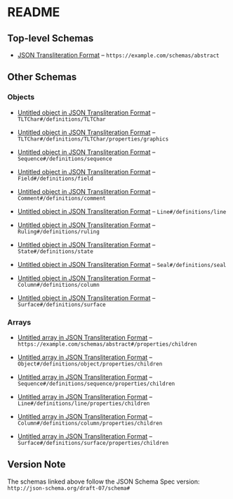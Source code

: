 # README

## Top-level Schemas

*   [JSON Transliteration Format](./jtf.md) – `https://example.com/schemas/abstract`

## Other Schemas

### Objects

*   [Untitled object in JSON Transliteration Format](./jtf-definitions-tltchar.md "Transliteration character") – `TLTChar#/definitions/TLTChar`

*   [Untitled object in JSON Transliteration Format](./jtf-definitions-tltchar-properties-graphics.md) – `TLTChar#/definitions/TLTChar/properties/graphics`

*   [Untitled object in JSON Transliteration Format](./jtf-definitions-sequence.md "Sequence of transliteration characters") – `Sequence#/definitions/sequence`

*   [Untitled object in JSON Transliteration Format](./jtf-definitions-field.md "Inline field") – `Field#/definitions/field`

*   [Untitled object in JSON Transliteration Format](./jtf-definitions-comment.md "Commentary") – `Comment#/definitions/comment`

*   [Untitled object in JSON Transliteration Format](./jtf-definitions-line.md "Line") – `Line#/definitions/line`

*   [Untitled object in JSON Transliteration Format](./jtf-definitions-ruling.md "Ruling") – `Ruling#/definitions/ruling`

*   [Untitled object in JSON Transliteration Format](./jtf-definitions-state.md "State") – `State#/definitions/state`

*   [Untitled object in JSON Transliteration Format](./jtf-definitions-seal.md "Seal") – `Seal#/definitions/seal`

*   [Untitled object in JSON Transliteration Format](./jtf-definitions-column.md "Column") – `Column#/definitions/column`

*   [Untitled object in JSON Transliteration Format](./jtf-definitions-surface.md "Surface") – `Surface#/definitions/surface`

### Arrays

*   [Untitled array in JSON Transliteration Format](./jtf-properties-children.md) – `https://example.com/schemas/abstract#/properties/children`

*   [Untitled array in JSON Transliteration Format](./jtf-definitions-object-properties-children.md) – `Object#/definitions/object/properties/children`

*   [Untitled array in JSON Transliteration Format](./jtf-definitions-sequence-properties-children.md) – `Sequence#/definitions/sequence/properties/children`

*   [Untitled array in JSON Transliteration Format](./jtf-definitions-line-properties-children.md) – `Line#/definitions/line/properties/children`

*   [Untitled array in JSON Transliteration Format](./jtf-definitions-column-properties-children.md) – `Column#/definitions/column/properties/children`

*   [Untitled array in JSON Transliteration Format](./jtf-definitions-surface-properties-children.md) – `Surface#/definitions/surface/properties/children`

## Version Note

The schemas linked above follow the JSON Schema Spec version: `http://json-schema.org/draft-07/schema#`
